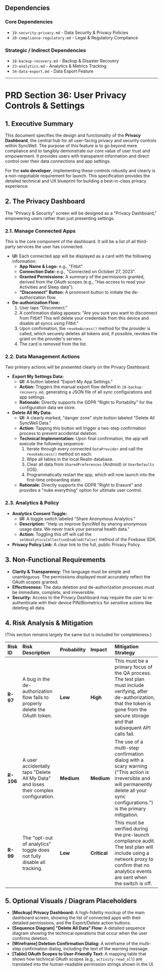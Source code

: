 ## Dependencies

### Core Dependencies
- `19-security-privacy.md` - Data Security & Privacy Policies
- `20-compliance-regulatory.md` - Legal & Regulatory Compliance

### Strategic / Indirect Dependencies
- `18-backup-recovery.md` - Backup & Disaster Recovery
- `23-analytics.md` - Analytics & Metrics Tracking
- `34-data-export.md` - Data Export Feature

---

# PRD Section 36: User Privacy Controls & Settings

## 1. Executive Summary

This document specifies the design and functionality of the **Privacy Dashboard**, the central hub for all user-facing privacy and security controls within SyncWell. The purpose of this feature is to go beyond mere compliance and to tangibly demonstrate our core value of user trust and empowerment. It provides users with transparent information and direct control over their data connections and app settings.

For the **solo developer**, implementing these controls robustly and clearly is a non-negotiable requirement for launch. This specification provides the detailed technical and UX blueprint for building a best-in-class privacy experience.

## 2. The Privacy Dashboard

The "Privacy & Security" screen will be designed as a "Privacy Dashboard," empowering users rather than just presenting settings.

### 2.1. Manage Connected Apps

This is the core component of the dashboard. It will be a list of all third-party services the user has connected.

*   **UI:** Each connected app will be displayed as a card with the following information:
    *   **App Name & Logo:** e.g., "Fitbit".
    *   **Connection Date:** e.g., "Connected on October 27, 2023".
    *   **Granted Permissions:** A summary of the permissions granted, derived from the OAuth scopes (e.g., "Has access to read your Activities and Sleep data").
    *   **"Disconnect" Button:** A prominent button to initiate the de-authorization flow.
*   **De-authorization Flow:**
    1.  User taps "Disconnect."
    2.  A confirmation dialog appears: "Are you sure you want to disconnect from Fitbit? This will delete your credentials from this device and disable all syncs using Fitbit."
    3.  Upon confirmation, the `revokeAccess()` method for the provider is called, which securely deletes all tokens and, if possible, revokes the grant on the provider's servers.
    4.  The card is removed from the list.

### 2.2. Data Management Actions

Two primary actions will be presented clearly on the Privacy Dashboard.

*   **Export My Settings Data:**
    *   **UI:** A button labeled "Export My App Settings."
    *   **Action:** Triggers the manual export flow defined in `18-backup-recovery.md`, generating a JSON file of all sync configurations and app settings.
    *   **Rationale:** Directly supports the GDPR "Right to Portability" for the configuration data we store.
*   **Delete All My Data:**
    *   **UI:** A clearly marked, "danger zone" style button labeled "Delete All SyncWell Data."
    *   **Action:** Tapping this button will trigger a two-step confirmation process to prevent accidental deletion.
    *   **Technical Implementation:** Upon final confirmation, the app will execute the following sequence:
        1.  Iterate through every connected `DataProvider` and call the `revokeAccess()` method on each.
        2.  Wipe all tables in the local Realm database.
        3.  Clear all data from `SharedPreferences` (Android) or `UserDefaults` (iOS).
        4.  Programmatically restart the app, which will now launch into the first-time onboarding state.
    *   **Rationale:** Directly supports the GDPR "Right to Erasure" and provides a "nuke everything" option for ultimate user control.

### 2.3. Analytics & Policy

*   **Analytics Consent Toggle:**
    *   **UI:** A toggle switch labeled "Share Anonymous Analytics."
    *   **Description:** "Help us improve SyncWell by sharing anonymous usage data. We never track your personal health data."
    *   **Action:** Toggling this off will call the `setAnalyticsCollectionEnabled(false)` method of the Firebase SDK.
*   **Privacy Policy Link:** A clear link to the full, public Privacy Policy.

## 3. Non-Functional Requirements

*   **Clarity & Transparency:** The language must be simple and unambiguous. The permissions displayed must accurately reflect the OAuth scopes granted.
*   **Effectiveness:** The data deletion and de-authorization processes must be immediate, complete, and irreversible.
*   **Security:** Access to the Privacy Dashboard may require the user to re-authenticate with their device PIN/Biometrics for sensitive actions like deleting all data.

## 4. Risk Analysis & Mitigation

(This section remains largely the same but is included for completeness.)

| Risk ID | Risk Description | Probability | Impact | Mitigation Strategy |
| :--- | :--- | :--- | :--- | :--- |
| **R-97** | A bug in the de-authorization flow fails to properly delete the OAuth token. | **Low** | **High** | This must be a primary focus of the QA process. The test plan must include verifying, after de-authorization, that the token is gone from the secure storage and that subsequent API calls fail. |
| **R-106**| A user accidentally taps "Delete All My Data" and loses their complex configuration. | **Medium** | **Medium** | The use of a multi-step confirmation dialog with a scary warning ("This action is irreversible and will permanently delete all your sync configurations.") is the primary mitigation. |
| **R-99** | The "opt-out of analytics" toggle does not fully disable all tracking. | **Low** | **Critical**| This must be verified during the pre-launch compliance audit. The test plan will include using a network proxy to confirm that no analytics events are sent when the switch is off. |

## 5. Optional Visuals / Diagram Placeholders
*   **[Mockup] Privacy Dashboard:** A high-fidelity mockup of the main dashboard screen, showing the list of connected apps with their detailed permissions, and the Export/Delete action buttons.
*   **[Sequence Diagram] "Delete All Data" Flow:** A detailed sequence diagram showing the technical operations that occur when the user confirms deletion.
*   **[Wireframe] Deletion Confirmation Dialog:** A wireframe of the multi-step confirmation dialog, including the text of the warning message.
*   **[Table] OAuth Scopes to User-Friendly Text:** A mapping table that shows how technical OAuth scopes (e.g., `activity:read_all`) are translated into the human-readable permission strings shown in the UI.
